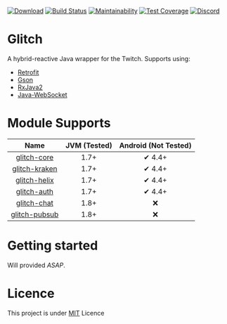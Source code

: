 [![Download](https://api.bintray.com/packages/stachu540/GlitchLib/Glitch/images/download.svg)](https://bintray.com/stachu540/GlitchLib/Glitch/_latestVersion)
[![Build Status](https://travis-ci.com/GlitchLib/glitch.svg)](https://travis-ci.com/GlitchLib/glitch)
[![Maintainability](https://api.codeclimate.com/v1/badges/64d5418e82673e076bc6/maintainability)](https://codeclimate.com/github/GlitchLib/glitch/maintainability)
[![Test Coverage](https://api.codeclimate.com/v1/badges/64d5418e82673e076bc6/test_coverage)](https://codeclimate.com/github/GlitchLib/glitch/test_coverage)
[![Discord](https://img.shields.io/discord/488285226452385792.svg?style=flat&logo=discord&logoWidth=20&label=&colorB=7289da)](https://discord.gg/KGSQqHS)

# Glitch
A hybrid-reactive Java wrapper for the Twitch. Supports using:

* [Retrofit](https://square.github.io/retrofit/)
* [Gson](https://github.com/google/gson)
* [RxJava2](http://reactivex.io/)
* [Java-WebSocket](https://tootallnate.github.io/Java-WebSocket/)

# Module Supports
| Name | JVM (Tested) | Android (Not Tested) | 
|:---:|:---:|:---:|
| [glitch-core](core) | 1.7+ | ✔ 4.4+ |
| [glitch-kraken](kraken) | 1.7+ | ✔ 4.4+ |
| [glitch-helix](helix) | 1.7+ | ✔ 4.4+ |
| [glitch-auth](auth) | 1.7+ | ✔ 4.4+ |
| [glitch-chat](chat) | 1.8+ | ❌ |
| [glitch-pubsub](pubsub) | 1.8+ | ❌ |

# Getting started

Will provided *ASAP*.

# Licence
This project is under [MIT](LICENCE.md) Licence
